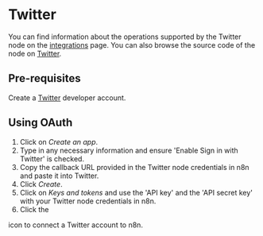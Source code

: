 # Twitter

You can find information about the operations supported by the Twitter node on the [integrations](https://n8n.io/integrations/n8n-nodes-base.twitter) page. You can also browse the source code of the node on [Twitter](https://github.com/n8n-io/n8n/tree/master/packages/nodes-base/nodes/Twitter).

## Pre-requisites

Create a [Twitter](https://developer.twitter.com/) developer account.

## Using OAuth

1. Click on *Create an app*.
2. Type in any necessary information and ensure 'Enable Sign in with Twitter' is checked. 
3. Copy the callback URL provided in the Twitter node credentials in n8n and paste it into Twitter.
4. Click *Create*.
5. Click on *Keys and tokens* and use the 'API key' and the 'API secret key' with your Twitter node credentials in n8n.
6. Click the <svg width="1em" height="1em" viewBox="0 0 16 16" class="bi bi-arrow-clockwise" fill="currentColor" xmlns="http://www.w3.org/2000/svg">
  <path fill-rule="evenodd" d="M3.17 6.706a5 5 0 0 1 7.103-3.16.5.5 0 1 0 .454-.892A6 6 0 1 0 13.455 5.5a.5.5 0 0 0-.91.417 5 5 0 1 1-9.375.789z"/>
  <path fill-rule="evenodd" d="M8.147.146a.5.5 0 0 1 .707 0l2.5 2.5a.5.5 0 0 1 0 .708l-2.5 2.5a.5.5 0 1 1-.707-.708L10.293 3 8.147.854a.5.5 0 0 1 0-.708z"/>
</svg> icon to connect a Twitter account to n8n.

